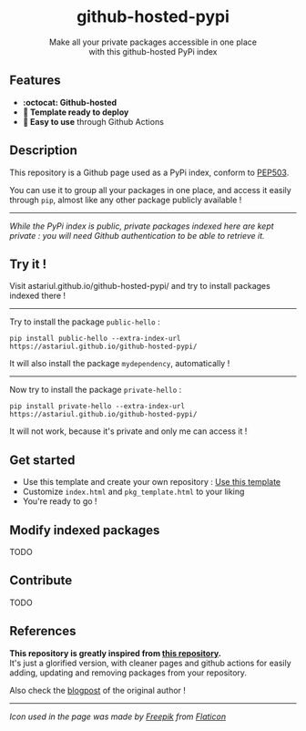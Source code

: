 <h1 align="center">github-hosted-pypi</h1>

<p align="center">
Make all your private packages accessible in one place<br>with this github-hosted PyPi index
</p>

## Features

* **:octocat: Github-hosted**
* **🚀 Template ready to deploy**
* **🔆 Easy to use** through Github Actions

## Description

This repository is a Github page used as a PyPi index, conform to [PEP503](https://www.python.org/dev/peps/pep-0503/).

You can use it to group all your packages in one place, and access it easily through `pip`, almost like any other package publicly available !

---

_While the PyPi index is public, private packages indexed here are kept private : you will need Github authentication to be able to retrieve it._

## Try it !

Visit astariul.github.io/github-hosted-pypi/ and try to install packages indexed there !

---

Try to install the package `public-hello` :
```console
pip install public-hello --extra-index-url https://astariul.github.io/github-hosted-pypi/
```

It will also install the package `mydependency`, automatically !

---

Now try to install the package `private-hello` :
```console
pip install private-hello --extra-index-url https://astariul.github.io/github-hosted-pypi/
```

It will not work, because it's private and only me can access it !

## Get started

* Use this template and create your own repository : <a class="btn btn-primary ml-2" href="/astariul/github-hosted-pypi/generate">Use this template</a>
* Customize `index.html` and `pkg_template.html` to your liking
* You're ready to go !

## Modify indexed packages

TODO

## Contribute

TODO

## References

**This repository is greatly inspired from [this repository](https://github.com/ceddlyburge/python-package-server).**  
It's just a glorified version, with cleaner pages and github actions for easily adding, updating and removing packages from your repository.

Also check the [blogpost](https://www.freecodecamp.org/news/how-to-use-github-as-a-pypi-server-1c3b0d07db2/) of the original author !

---

_Icon used in the page was made by [Freepik](https://www.flaticon.com/authors/freepik) from [Flaticon](https://www.flaticon.com/)_
